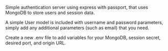 Simple authentication server using express with passport, that uses MongoDB to store users and session data.

A simple User model is included with username and password parameters, simply add any additional parameters (such as email) that you need.

Create a new .env file to add variables for your MongoDB, session secret, desired port, and origin URL.
